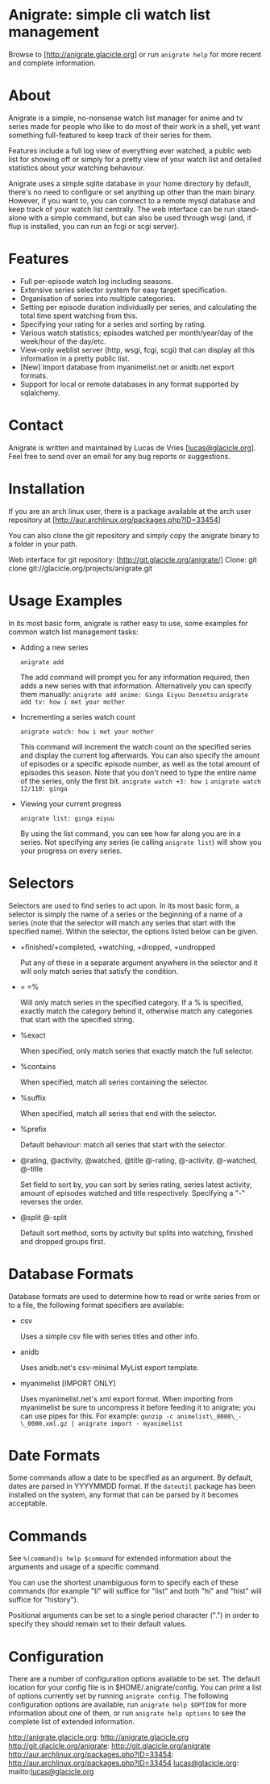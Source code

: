# Anigrate: simple cli watch list management

Browse to [http://anigrate.glacicle.org] or run `anigrate help` for more
recent and complete information.

About
=====
Anigrate is a simple, no-nonsense watch list manager for anime and tv
series made for people who like to do most of their work in a shell,
yet want something full-featured to keep track of their series for
them.

Features include a full log view of everything ever watched, a public
web list for showing off or simply for a pretty view of your watch list
and detailed statistics about your watching behaviour.

Anigrate uses a simple sqlite database in your home directory by
default, there's no need to configure or set anything up other than the
main binary. However, if you want to, you can connect to a remote mysql
database and keep track of your watch list centrally. The web interface
can be run stand-alone with a simple command, but can also be used
through wsgi (and, if flup is installed, you can run an fcgi or scgi
server).


Features
========
 * Full per-episode watch log including seasons.
 * Extensive series selector system for easy target specification.
 * Organisation of series into multiple categories.
 * Setting per episode duration individually per series, and
   calculating the total time spent watching from this.
 * Specifying your rating for a series and sorting by rating.
 * Various watch statistics; episodes watched per month/year/day of
   the week/hour of the day/etc.
 * View-only weblist server (http, wsgi, fcgi, scgi) that can display
   all this information in a pretty public list.
 * [New] Import database from myanimelist.net or anidb.net export
   formats.
 * Support for local or remote databases in any format supported by
   sqlalchemy.


Contact
=======
Anigrate is written and maintained by Lucas de Vries [<lucas@glacicle.org>]. Feel 
free to send over an email for any bug reports or suggestions.


Installation
============
If you are an arch linux user, there is a package available at the arch
user repository at [http://aur.archlinux.org/packages.php?ID=33454]

You can also clone the git repository and simply copy the anigrate
binary to a folder in your path.

Web interface for git repository: [http://git.glacicle.org/anigrate/]
Clone: git clone git://glacicle.org/projects/anigrate.git


Usage Examples
==============

   In its most basic form, anigrate is rather easy to use, some examples
   for common watch list management tasks:

 * Adding a new series

   `anigrate add`

   The add command will prompt you for any information required, then adds
   a new series with that information. Alternatively you can specify them
   manually:
    `anigrate add anime: Ginga Eiyuu Densetsu`
    `anigrate add tv: how i met your mother`

 * Incrementing a series watch count

   `anigrate watch: how i met your mother`

   This command will increment the watch count on the specified series and
   display the current log afterwards. You can also specify the amount of
   episodes or a specific episode number, as well as the total amount of
   episodes this season. Note that you don't need to type the entire name
   of the series, only the first bit.
    `anigrate watch +3: how i`
    `anigrate watch 12/110: ginga`

 * Viewing your current progress

   `anigrate list: ginga eiyuu`

   By using the list command, you can see how far along you are in a
   series. Not specifying any series (ie calling `anigrate list`) will
   show you your progress on every series.


Selectors
=========
   Selectors are used to find series to act upon. In its most basic form,
   a selector is simply the name of a series or the beginning of a name of
   a series (note that the selector will match any series that start with
   the specified name). Within the selector, the options listed below can
   be given.

 * +finished/+completed, +watching, +dropped, +undropped

   Put any of these in a separate argument anywhere in the selector and it
   will only match series that satisfy the condition.

 * =<category> =%<category>

   Will only match series in the specified category. If a % is specified,
   exactly match the category behind it, otherwise match any categories
   that start with the specified string.

 * %exact

   When specified, only match series that exactly match the full selector.

 * %contains

   When specified, match all series containing the selector.

 * %suffix

   When specified, match all series that end with the selector.

 * %prefix

   Default behaviour: match all series that start with the selector.

 * @rating, @activity, @watched, @title @-rating, @-activity, @-watched, @-title

   Set field to sort by, you can sort by series rating, series latest
   activity, amount of episodes watched and title respectively. Specifying
   a "-" reverses the order.

 * @split @-split

   Default sort method, sorts by activity but splits into watching,
   finished and dropped groups first.


Database Formats
================
Database formats are used to determine how to read or write series from
or to a file, the following format specifiers are available:

 * csv

   Uses a simple csv file with series titles and other info.

 * anidb

   Uses anidb.net's csv-minimal MyList export template.

 * myanimelist [IMPORT ONLY]

   Uses myanimelist.net's xml export format. When importing from
   myanimelist be sure to uncompress it before feeding it to anigrate; you
   can use pipes for this. For example:
   `gunzip -c animelist\_0000\_-\_0000.xml.gz | anigrate import -
   myanimelist`


Date Formats
============
Some commands allow a date to be specified as an argument. By default,
dates are parsed in YYYYMMDD format. If the `dateutil` package has been
installed on the system, any format that can be parsed by it becomes
acceptable.


Commands
========
See `%(command)s help $command` for extended information about the
arguments and usage of a specific command.

You can use the shortest unambiguous form to specify each of these
commands (for example "li" will suffice for "list" and both "hi" and
"hist" will suffice for "history").

Positional arguments can be set to a single period character (".") in
order to specify they should remain set to their default values.


Configuration
=============
There are a number of configuration options available to be set. The
default location for your config file is in $HOME/.anigrate/config. You
can print a list of options currently set by running `anigrate config`.
The following configuration options are available, run `anigrate help
$OPTION` for more information about one of them, or run `anigrate help
options` to see the complete list of extended information.



http://anigrate.glacicle.org: http://anigrate.glacicle.org
http://git.glacicle.org/anigrate: http://git.glacicle.org/anigrate
http://aur.archlinux.org/packages.php?ID=33454: http://aur.archlinux.org/packages.php?ID=33454
<lucas@glacicle.org>: mailto:lucas@glacicle.org
